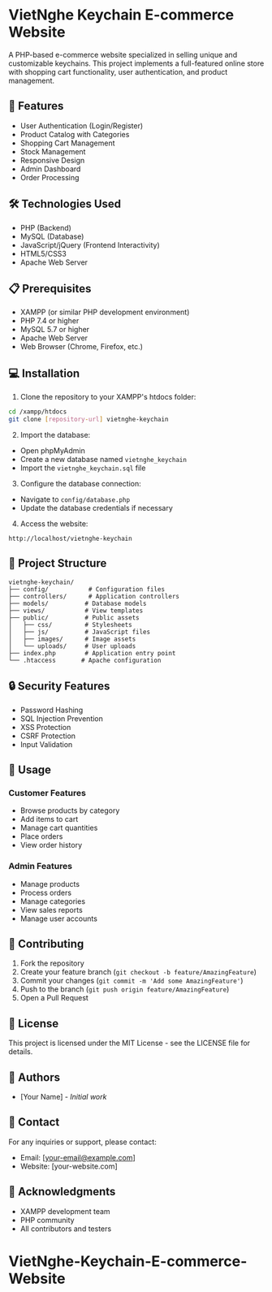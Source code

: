 # VietNghe Keychain E-commerce Website

A PHP-based e-commerce website specialized in selling unique and customizable keychains. This project implements a full-featured online store with shopping cart functionality, user authentication, and product management.

## 🚀 Features

- User Authentication (Login/Register)
- Product Catalog with Categories
- Shopping Cart Management
- Stock Management
- Responsive Design
- Admin Dashboard
- Order Processing

## 🛠️ Technologies Used

- PHP (Backend)
- MySQL (Database)
- JavaScript/jQuery (Frontend Interactivity)
- HTML5/CSS3
- Apache Web Server

## 📋 Prerequisites

- XAMPP (or similar PHP development environment)
- PHP 7.4 or higher
- MySQL 5.7 or higher
- Apache Web Server
- Web Browser (Chrome, Firefox, etc.)

## 💻 Installation

1. Clone the repository to your XAMPP's htdocs folder:
```bash
cd /xampp/htdocs
git clone [repository-url] vietnghe-keychain
```

2. Import the database:
- Open phpMyAdmin
- Create a new database named `vietnghe_keychain`
- Import the `vietnghe_keychain.sql` file

3. Configure the database connection:
- Navigate to `config/database.php`
- Update the database credentials if necessary

4. Access the website:
```
http://localhost/vietnghe-keychain
```

## 📁 Project Structure

```
vietnghe-keychain/
├── config/           # Configuration files
├── controllers/      # Application controllers
├── models/          # Database models
├── views/           # View templates
├── public/          # Public assets
│   ├── css/         # Stylesheets
│   ├── js/          # JavaScript files
│   ├── images/      # Image assets
│   └── uploads/     # User uploads
├── index.php        # Application entry point
└── .htaccess       # Apache configuration
```

## 🔒 Security Features

- Password Hashing
- SQL Injection Prevention
- XSS Protection
- CSRF Protection
- Input Validation

## 🌟 Usage

### Customer Features
- Browse products by category
- Add items to cart
- Manage cart quantities
- Place orders
- View order history

### Admin Features
- Manage products
- Process orders
- Manage categories
- View sales reports
- Manage user accounts

## 🤝 Contributing

1. Fork the repository
2. Create your feature branch (`git checkout -b feature/AmazingFeature`)
3. Commit your changes (`git commit -m 'Add some AmazingFeature'`)
4. Push to the branch (`git push origin feature/AmazingFeature`)
5. Open a Pull Request

## 📝 License

This project is licensed under the MIT License - see the LICENSE file for details.

## 👥 Authors

- [Your Name] - *Initial work*

## 📧 Contact

For any inquiries or support, please contact:
- Email: [your-email@example.com]
- Website: [your-website.com]

## 🙏 Acknowledgments

- XAMPP development team
- PHP community
- All contributors and testers
# VietNghe-Keychain-E-commerce-Website
